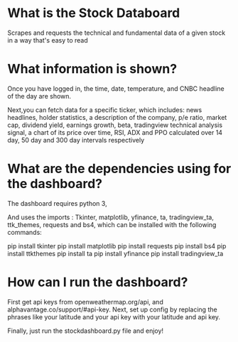 # What is the Stock Databoard
Scrapes and requests the technical and fundamental data of a given stock in a way that's easy to read

# What information is shown? 
Once you have logged in, the time, date, temperature, and CNBC headline of the day are shown. 

Next,you can fetch data for a specific ticker, which includes: 
news headlines, 
holder statistics, 
a description of the company, 
p/e ratio, 
market cap, 
dividend yield, 
earnings growth, 
beta, 
tradingview technical analysis signal, 
a chart of its price over time, 
RSI, ADX and PPO calculated over 14 day, 50 day and 300 day intervals respectively

# What are the dependencies using for the dashboard? 
The dashboard requires python 3, 

And uses the imports : Tkinter, matplotlib, yfinance, ta, tradingview_ta, ttk_themes, requests and bs4,
which can be installed with the following commands:

pip install tkinter
pip install matplotlib
pip install requests
pip install bs4
pip install ttkthemes
pip install ta
pip install yfinance
pip install tradingview_ta

# How can I run the dashboard? 
First get api keys from openweathermap.org/api, and alphavantage.co/support/#api-key. Next, set up config by replacing the phrases like your latitude and your api key with your latitude and api key. 

Finally, just run the stockdashboard.py file and enjoy! 
